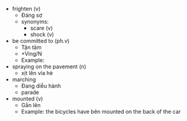 

- frighten (v)
	- Đáng sợ
	- synonyms:
		- scare (v)
		- shock (v)
- be committed to (ph.v)
	- Tận tâm
	- +Ving/N
	- Example: 
- spraying on the pavement (n)
	- xịt lên vỉa hè
- marching 
	- Đang diễu hành
	- parade
- mounted (v)
	- Gắn lên 
	- Example: the bicycles have bên mounted on the back of the car